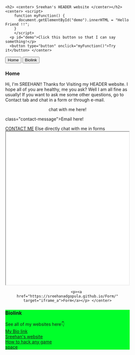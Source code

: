 <html>
<head>
<meta name="viewport" content="width=device-width, initial-scale=1">
<style>
* {box-sizing: border-box}

/* Set height of body and the document to 100% */
body, html {
  height: 100%;
  margin: 0;
  font-family: Arial;
}

/* Style tab links */
.tablink {
  background-color: #555;
  color: white;
  float: left;
  border: none;
  outline: none;
  cursor: pointer;
  padding: 14px 16px;
  font-size: 17px;
  width: 25%;
}

.tablink:hover {
  background-color: #777;
}

/* Style the tab content (and add height:100% for full page content) */
.tabcontent {
  color: white;
  display: none;
  padding: 100px 20px;
  height: 100%;
}

#Home {background-color: rgb(211, 0, 0);}
#Biolink {background-color: rgb(0, 255, 42);}
#Contact {background-color: rgb(5, 5, 131);}
</style>
</head>
<body>

    <h2> <center> Sreehan's HEADER website </center></h2>
    <center> <script>
        function myFunction() {
          document.getElementById("demo").innerHTML = "Hello Friend !!";
        }
        </script>
      <p id="demo">Click this button so that I can say something!</p>
      <button type="button" onclick="myFunction()">Try it</button> </center>
      

<button class="tablink" onclick="openPage('Home', this, 'red')">Home</button>
<button class="tablink" onclick="openPage('Biolink', this, 'green')" id="defaultOpen">Biolink</button>


<div id="Home" class="tabcontent">
  <h3>Home</h3>
  <p>Hi, I'm SREEHAN!! Thanks for Visiting my HEADER website. I hope all of you are healthy, me you ask? Well I am all fine as usually! If you want to ask me some other questions, go to Contact tab and chat in a form or through e-mail.</p>
  <center> chat with me here! </center>
 <p> class="contact-message">Email here!</p>
            <a class="btn" href="mailto:asreehan@outlook.com">CONTACT ME</a>
            Else directly chat with me in forms
            <center> <iframe src="demo_iframe.htm" name="iframe_a" height="500px" width="100%" title="Iframe Example"></iframe>
              
            <p><a href="https://sreehanadgopula.github.io/Form/" target="iframe_a">Form</a></p> </center>
</div>

<div id="Biolink" class="tabcontent">
  <h3>Biolink</h3>
  <p>See all of my websites here👇
      <br>
      <a class="btn" href="https://bio.link/sreehanadigopula" target="_blank">My Bio link</a><br>
      <a class="btn" href="https://sreehanadgopula.github.io/Sreehan-s-website/" target="_blank">Sreehan's website</a><br>
      <a class="btn" href="https://sreehanadgopula.github.io/How-to-hack-any-game/" target="_blank">How to hack any game</a><br>
      <a class="btn" href="https://sreehanadgopula.github.io/SPACE/" target="_blank">space</a><br>
    
<script>
function openPage(pageName,elmnt,color) {
  var i, tabcontent, tablinks;
  tabcontent = document.getElementsByClassName("tabcontent");
  for (i = 0; i < tabcontent.length; i++) {
    tabcontent[i].style.display = "none";
  }
  tablinks = document.getElementsByClassName("tablink");
  for (i = 0; i < tablinks.length; i++) {
    tablinks[i].style.backgroundColor = "";
  }
  document.getElementById(pageName).style.display = "block";
  elmnt.style.backgroundColor = color;
}

// Get the element with id="defaultOpen" and click on it
document.getElementById("defaultOpen").click();
</script>
